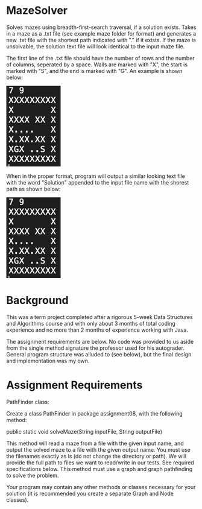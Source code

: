 # MazeSolver
Solves mazes using breadth-first-search traversal, if a solution exists.  Takes in a maze as a .txt file (see example maze folder for format) and generates a new .txt file with the shortest path indicated with "." if it exists. If the maze is unsolvable, the solution text file will look identical to the input maze file.

The first line of the .txt file should have the number of rows and the number of columns, seperated by a space.
Walls are marked with "X", the start is marked with "S", and the end is marked with "G".  An example is shown below:

![Sample Tiny Maze Picture](https://github.com/ktmrose/MazeSolver/blob/master/MazeImages/TinyMazePicSolution.png)

When in the proper format, program will output a similar looking text file with the word "Solution" appended to the input file name with the shorest path as shown below:

![Sample Tiny Maze Picture](https://github.com/ktmrose/MazeSolver/blob/master/MazeImages/TinyMazePicSolution.png)

# Background
This was a term project completed after a rigorous 5-week Data Structures and Algorithms course and with only about 3 months of total coding experience and no more than 2 months of experience working with Java.

The assignment requirements are below.  No code was provided to us aside from the single method signature the professor used for his autograder. General program structure was alluded to (see below), but the final design and implementation was my own.

# Assignment Requirements
PathFinder class:

Create a class PathFinder in package assignment08, with the following method:

public static void solveMaze(String inputFile, String outputFile)

This method will read a maze from a file with the given input name, and output the solved maze to a file with the given output name. You must use the filenames exactly as is (do not change the directory or path). We will provide the full path to files we want to read/write in our tests. See required specifications below. This method must use a graph and graph pathfinding to solve the problem.

Your program may contain any other methods or classes necessary for your solution (it is recommended you create a separate Graph and Node classes). 
